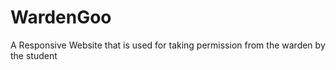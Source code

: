 # WardenGoo
A Responsive Website that is used for taking permission from the warden by the student 
